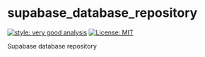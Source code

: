 # supabase_database_repository

[![style: very good analysis][very_good_analysis_badge]][very_good_analysis_link]
[![License: MIT][license_badge]][license_link]

Supabase database repository

[license_badge]: https://img.shields.io/badge/license-MIT-blue.svg
[license_link]: https://opensource.org/licenses/MIT
[very_good_analysis_badge]: https://img.shields.io/badge/style-very_good_analysis-B22C89.svg
[very_good_analysis_link]: https://pub.dev/packages/very_good_analysis
